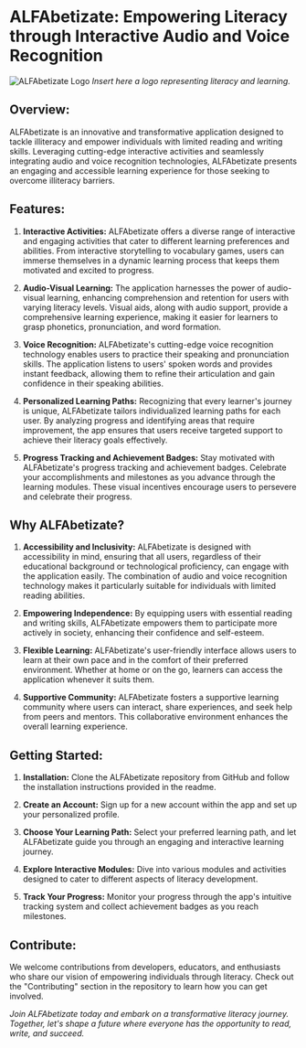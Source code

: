 # ALFAbetizate: Empowering Literacy through Interactive Audio and Voice Recognition

![ALFAbetizate Logo](link_to_logo.png) *Insert here a logo representing literacy and learning.*

## Overview:
ALFAbetizate is an innovative and transformative application designed to tackle illiteracy and empower individuals with limited reading and writing skills. Leveraging cutting-edge interactive activities and seamlessly integrating audio and voice recognition technologies, ALFAbetizate presents an engaging and accessible learning experience for those seeking to overcome illiteracy barriers.

## Features:

1. **Interactive Activities:** ALFAbetizate offers a diverse range of interactive and engaging activities that cater to different learning preferences and abilities. From interactive storytelling to vocabulary games, users can immerse themselves in a dynamic learning process that keeps them motivated and excited to progress.

2. **Audio-Visual Learning:** The application harnesses the power of audio-visual learning, enhancing comprehension and retention for users with varying literacy levels. Visual aids, along with audio support, provide a comprehensive learning experience, making it easier for learners to grasp phonetics, pronunciation, and word formation.

3. **Voice Recognition:** ALFAbetizate's cutting-edge voice recognition technology enables users to practice their speaking and pronunciation skills. The application listens to users' spoken words and provides instant feedback, allowing them to refine their articulation and gain confidence in their speaking abilities.

4. **Personalized Learning Paths:** Recognizing that every learner's journey is unique, ALFAbetizate tailors individualized learning paths for each user. By analyzing progress and identifying areas that require improvement, the app ensures that users receive targeted support to achieve their literacy goals effectively.

5. **Progress Tracking and Achievement Badges:** Stay motivated with ALFAbetizate's progress tracking and achievement badges. Celebrate your accomplishments and milestones as you advance through the learning modules. These visual incentives encourage users to persevere and celebrate their progress.

## Why ALFAbetizate?

1. **Accessibility and Inclusivity:** ALFAbetizate is designed with accessibility in mind, ensuring that all users, regardless of their educational background or technological proficiency, can engage with the application easily. The combination of audio and voice recognition technology makes it particularly suitable for individuals with limited reading abilities.

2. **Empowering Independence:** By equipping users with essential reading and writing skills, ALFAbetizate empowers them to participate more actively in society, enhancing their confidence and self-esteem.

3. **Flexible Learning:** ALFAbetizate's user-friendly interface allows users to learn at their own pace and in the comfort of their preferred environment. Whether at home or on the go, learners can access the application whenever it suits them.

4. **Supportive Community:** ALFAbetizate fosters a supportive learning community where users can interact, share experiences, and seek help from peers and mentors. This collaborative environment enhances the overall learning experience.

## Getting Started:

1. **Installation:** Clone the ALFAbetizate repository from GitHub and follow the installation instructions provided in the readme.

2. **Create an Account:** Sign up for a new account within the app and set up your personalized profile.

3. **Choose Your Learning Path:** Select your preferred learning path, and let ALFAbetizate guide you through an engaging and interactive learning journey.

4. **Explore Interactive Modules:** Dive into various modules and activities designed to cater to different aspects of literacy development.

5. **Track Your Progress:** Monitor your progress through the app's intuitive tracking system and collect achievement badges as you reach milestones.

## Contribute:

We welcome contributions from developers, educators, and enthusiasts who share our vision of empowering individuals through literacy. Check out the "Contributing" section in the repository to learn how you can get involved.

*Join ALFAbetizate today and embark on a transformative literacy journey. Together, let's shape a future where everyone has the opportunity to read, write, and succeed.*

